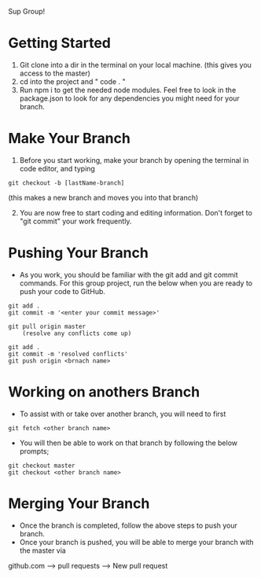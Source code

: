Sup Group!

# Getting Started

1. Git clone into a dir in the terminal on your local machine. (this gives you access to the master)
2. cd into the project and " code . "
3. Run npm i to get the needed node modules. Feel free to look in the package.json to look for any dependencies you might need for your branch.

# Make Your Branch

1. Before you start working, make your branch by opening the terminal in code editor, and typing

```
git checkout -b [lastName-branch]
```

(this makes a new branch and moves you into that branch)

2. You are now free to start coding and editing information. Don't forget to "git commit" your work frequently.

# Pushing Your Branch

- As you work, you should be familiar with the git add and git commit commands. For this group project, run the below when you are ready to push your code to GitHub.

```
git add .
git commit -m '<enter your commit message>'

git pull origin master
    (resolve any conflicts come up)

git add .
git commit -m 'resolved conflicts'
git push origin <brnach name>
```

# Working on anothers Branch

- To assist with or take over another branch, you will need to first

```
git fetch <other branch name>
```

- You will then be able to work on that branch by following the below prompts;

```
git checkout master
git checkout <other branch name>
```

# Merging Your Branch

- Once the branch is completed, follow the above steps to push your branch.
- Once your branch is pushed, you will be able to merge your branch with the master via

github.com --> pull requests --> New pull request
